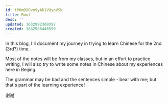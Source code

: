 ```yaml
---
id: tP0mD90vo9yAk1VHyoVSk
title: Root
desc: ''
updated: 1632992369397
created: 1632988446599
---
```


In this blog, I'll document my journey in trying to learn Chinese for the 2nd (3rd?) time.

Most of the notes will be from my classes, but in an effort to practice writing, I will also try to write some notes in Chinese about my experiences here in Beijing.

The grammar may be bad and the sentences simple - bear with me; but that's part of the learning experience!

谢谢